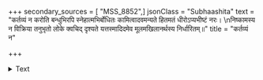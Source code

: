 +++
secondary_sources = [ "MSS_8852",]
jsonClass = "Subhaashita"
text = "कर्तव्यं न करोति बन्धुभिरपि स्नेहात्मभिर्बोधितः कामित्वादवमन्यते हितमतं धीरोऽप्यभीष्टं नरः।  \nनिष्कामस्य न विक्रिया तनुभृतो लोके क्वचिद् दृश्यते यत्तस्मादिदमेव मूलमखिलानर्थस्य निर्धारितम्॥"
title = "कर्तव्यं न"

+++

<details><summary>Text</summary>

कर्तव्यं न करोति बन्धुभिरपि स्नेहात्मभिर्बोधितः कामित्वादवमन्यते हितमतं धीरोऽप्यभीष्टं नरः।  
निष्कामस्य न विक्रिया तनुभृतो लोके क्वचिद् दृश्यते यत्तस्मादिदमेव मूलमखिलानर्थस्य निर्धारितम्॥
</details>
